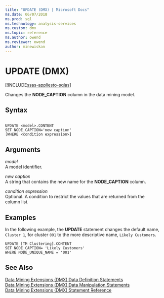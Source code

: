 ```yaml
---
title: "UPDATE (DMX) | Microsoft Docs"
ms.date: 06/07/2018
ms.prod: sql
ms.technology: analysis-services
ms.custom: dmx
ms.topic: reference
ms.author: owend
ms.reviewer: owend
author: minewiskan
---
```

# UPDATE (DMX)
[!INCLUDE[ssas-appliesto-sqlas](../includes/ssas-appliesto-sqlas.md)]

  Changes the **NODE_CAPTION** column in the data mining model.  
  
## Syntax  
  
```  
  
UPDATE <model>.CONTENT  
SET NODE_CAPTION='new caption'  
[WHERE <condition expression>]  
```  
  
## Arguments  
 *model*  
 A model identifier.  
  
 *new caption*  
 A string that contains the new name for the **NODE_CAPTION** column.  
  
 *condition expression*  
 Optional. A condition to restrict the values that are returned from the column list.  
  
## Examples  
 In the following example, the **UPDATE** statement changes the default name, `Cluster 1`, for cluster `001` to the more descriptive name, `Likely Customers`.  
  
```  
UPDATE [TM Clustering].CONTENT  
SET NODE_CAPTION= 'Likely Customers'  
WHERE NODE_UNIQUE_NAME = '001'  
```  
  
## See Also  
 [Data Mining Extensions &#40;DMX&#41; Data Definition Statements](../dmx/dmx-statements-data-definition.md)   
 [Data Mining Extensions &#40;DMX&#41; Data Manipulation Statements](../dmx/dmx-statements-data-manipulation.md)   
 [Data Mining Extensions &#40;DMX&#41; Statement Reference](../dmx/data-mining-extensions-dmx-statements.md)  
  
  
